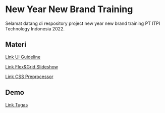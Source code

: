 
# New Year New Brand Training

Selamat datang di respository project new year new brand training PT ITPI Technology Indonesia 2022.



## Materi

[Link UI Guideline](https://docs.google.com/presentation/d/1d7TFUWuBngrF7yvDiM498wTjDgqUs3Hd/edit?usp=sharing&ouid=117249802789038953465&rtpof=true&sd=true)

[Link Flex&Grid Slideshow](https://docs.google.com/presentation/d/1DAzOu9I2lY_XQba1WpKcp71BgVji0YEmIpQCAvgs7w0/edit?usp=sharing)

[Link CSS Preprocessor](https://docs.google.com/presentation/d/1JNnti2M8_7G2y6bVUllYPEYsIR8xmzrhqnuM2pTQAjs/edit?usp=sharing)



## Demo

[Link Tugas](https://www.figma.com/file/p342aFViHgI9ZpFmwxiwzY/Test-Coding?node-id=0%3A1&t=BLsNJS91ksa8XO0n-1)

